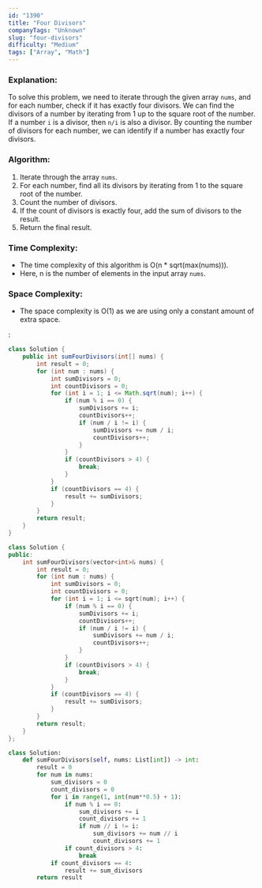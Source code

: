 ```yaml
---
id: "1390"
title: "Four Divisors"
companyTags: "Unknown"
slug: "four-divisors"
difficulty: "Medium"
tags: ["Array", "Math"]
---
```


### Explanation:
To solve this problem, we need to iterate through the given array `nums`, and for each number, check if it has exactly four divisors. We can find the divisors of a number by iterating from 1 up to the square root of the number. If a number `i` is a divisor, then `n/i` is also a divisor. By counting the number of divisors for each number, we can identify if a number has exactly four divisors. 

### Algorithm:
1. Iterate through the array `nums`.
2. For each number, find all its divisors by iterating from 1 to the square root of the number.
3. Count the number of divisors.
4. If the count of divisors is exactly four, add the sum of divisors to the result.
5. Return the final result.

### Time Complexity:
- The time complexity of this algorithm is O(n * sqrt(max(nums))).
- Here, n is the number of elements in the input array `nums`.

### Space Complexity:
- The space complexity is O(1) as we are using only a constant amount of extra space.

:

```java
class Solution {
    public int sumFourDivisors(int[] nums) {
        int result = 0;
        for (int num : nums) {
            int sumDivisors = 0;
            int countDivisors = 0;
            for (int i = 1; i <= Math.sqrt(num); i++) {
                if (num % i == 0) {
                    sumDivisors += i;
                    countDivisors++;
                    if (num / i != i) {
                        sumDivisors += num / i;
                        countDivisors++;
                    }
                }
                if (countDivisors > 4) {
                    break;
                }
            }
            if (countDivisors == 4) {
                result += sumDivisors;
            }
        }
        return result;
    }
}
```

```cpp
class Solution {
public:
    int sumFourDivisors(vector<int>& nums) {
        int result = 0;
        for (int num : nums) {
            int sumDivisors = 0;
            int countDivisors = 0;
            for (int i = 1; i <= sqrt(num); i++) {
                if (num % i == 0) {
                    sumDivisors += i;
                    countDivisors++;
                    if (num / i != i) {
                        sumDivisors += num / i;
                        countDivisors++;
                    }
                }
                if (countDivisors > 4) {
                    break;
                }
            }
            if (countDivisors == 4) {
                result += sumDivisors;
            }
        }
        return result;
    }
};
```

```python
class Solution:
    def sumFourDivisors(self, nums: List[int]) -> int:
        result = 0
        for num in nums:
            sum_divisors = 0
            count_divisors = 0
            for i in range(1, int(num**0.5) + 1):
                if num % i == 0:
                    sum_divisors += i
                    count_divisors += 1
                    if num // i != i:
                        sum_divisors += num // i
                        count_divisors += 1
                if count_divisors > 4:
                    break
            if count_divisors == 4:
                result += sum_divisors
        return result
```